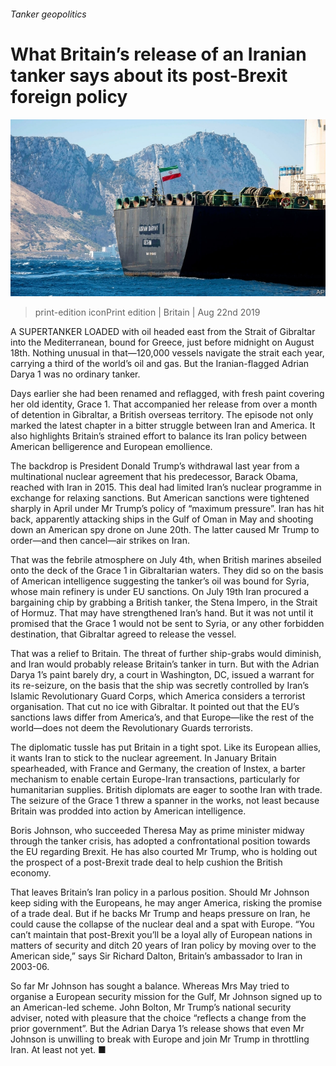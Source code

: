 ###### Tanker geopolitics

# What Britain’s release of an Iranian tanker says about its post-Brexit foreign policy 

![image](images/20190824_BRP002_0.jpg) 

> print-edition iconPrint edition | Britain | Aug 22nd 2019 

A  SUPERTANKER LOADED with oil headed east from the Strait of Gibraltar into the Mediterranean, bound for Greece, just before midnight on August 18th. Nothing unusual in that—120,000 vessels navigate the strait each year, carrying a third of the world’s oil and gas. But the Iranian-flagged Adrian Darya 1 was no ordinary tanker. 

Days earlier she had been renamed and reflagged, with fresh paint covering her old identity, Grace 1. That accompanied her release from over a month of detention in Gibraltar, a British overseas territory. The episode not only marked the latest chapter in a bitter struggle between Iran and America. It also highlights Britain’s strained effort to balance its Iran policy between American belligerence and European emollience. 

The backdrop is President Donald Trump’s withdrawal last year from a multinational nuclear agreement that his predecessor, Barack Obama, reached with Iran in 2015. This deal had limited Iran’s nuclear programme in exchange for relaxing sanctions. But American sanctions were tightened sharply in April under Mr Trump’s policy of “maximum pressure”. Iran has hit back, apparently attacking ships in the Gulf of Oman in May and shooting down an American spy drone on June 20th. The latter caused Mr Trump to order—and then cancel—air strikes on Iran. 

That was the febrile atmosphere on July 4th, when British marines abseiled onto the deck of the Grace 1 in Gibraltarian waters. They did so on the basis of American intelligence suggesting the tanker’s oil was bound for Syria, whose main refinery is under EU sanctions. On July 19th Iran procured a bargaining chip by grabbing a British tanker, the Stena Impero, in the Strait of Hormuz. That may have strengthened Iran’s hand. But it was not until it promised that the Grace 1 would not be sent to Syria, or any other forbidden destination, that Gibraltar agreed to release the vessel. 

That was a relief to Britain. The threat of further ship-grabs would diminish, and Iran would probably release Britain’s tanker in turn. But with the Adrian Darya 1’s paint barely dry, a court in Washington, DC, issued a warrant for its re-seizure, on the basis that the ship was secretly controlled by Iran’s Islamic Revolutionary Guard Corps, which America considers a terrorist organisation. That cut no ice with Gibraltar. It pointed out that the EU’s sanctions laws differ from America’s, and that Europe—like the rest of the world—does not deem the Revolutionary Guards terrorists. 

The diplomatic tussle has put Britain in a tight spot. Like its European allies, it wants Iran to stick to the nuclear agreement. In January Britain spearheaded, with France and Germany, the creation of Instex, a barter mechanism to enable certain Europe-Iran transactions, particularly for humanitarian supplies. British diplomats are eager to soothe Iran with trade. The seizure of the Grace 1 threw a spanner in the works, not least because Britain was prodded into action by American intelligence. 

Boris Johnson, who succeeded Theresa May as prime minister midway through the tanker crisis, has adopted a confrontational position towards the EU regarding Brexit. He has also courted Mr Trump, who is holding out the prospect of a post-Brexit trade deal to help cushion the British economy. 

That leaves Britain’s Iran policy in a parlous position. Should Mr Johnson keep siding with the Europeans, he may anger America, risking the promise of a trade deal. But if he backs Mr Trump and heaps pressure on Iran, he could cause the collapse of the nuclear deal and a spat with Europe. “You can’t maintain that post-Brexit you’ll be a loyal ally of European nations in matters of security and ditch 20 years of Iran policy by moving over to the American side,” says Sir Richard Dalton, Britain’s ambassador to Iran in 2003-06. 

So far Mr Johnson has sought a balance. Whereas Mrs May tried to organise a European security mission for the Gulf, Mr Johnson signed up to an American-led scheme. John Bolton, Mr Trump’s national security adviser, noted with pleasure that the choice “reflects a change from the prior government”. But the Adrian Darya 1’s release shows that even Mr Johnson is unwilling to break with Europe and join Mr Trump in throttling Iran. At least not yet. ■ 

